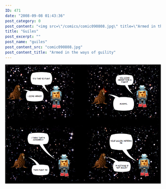 ```yaml
---
ID: 471
date: "2008-09-08 01:43:36"
post_category: 0
post_content: "<img src=\"/comics/comic090808.jpg\" title=\"Armed in the ways of guility\" />"
title: "Guiles"
post_excerpt: ""
post_name: "guiles"
post_content_src: "comic090808.jpg"
post_content_title: "Armed in the ways of guility"
---
```



[![Armed in the ways of guility](/comics-hi-res/comic090808.jpg)](/comics-hi-res/comic090808.jpg)
